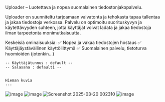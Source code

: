 Uploader – Luotettava ja nopea suomalainen tiedostonjakopalvelu.

Uploader on suunniteltu tarjoamaan vaivatonta ja tehokasta tapaa tallentaa ja jakaa tiedostoja verkossa. Palvelu on optimoitu suorituskyvyn ja käytettävyyden suhteen, jotta käyttäjät voivat ladata ja jakaa tiedostoja ilman tarpeetonta monimutkaisuutta.

Keskeisiä ominaisuuksia:
✅ Nopea ja vakaa tiedostojen hostaus
✅ Käyttäjäystävällinen käyttöliittymä
✅ Suomalainen palvelu, tietoturva huomioiden (jotenkin...)



    -- Käyttäjätunnus : default --
    -- Salasana : default1 --


    Hieman kuvia
    ---
![image](https://github.com/user-attachments/assets/2c44bb0f-2b6f-4a37-b905-bf3f950e1344)
![image](https://github.com/user-attachments/assets/734405b4-b9be-44b4-8733-7eca95c9cc74)
![Screenshot 2025-03-20 002310](https://github.com/user-attachments/assets/13b98788-18db-47e9-89b2-f54a0042f343)
![image](https://github.com/user-attachments/assets/af33a112-5d72-49fc-9040-4b6b349a4594)
    
